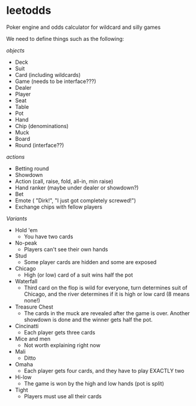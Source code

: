 # leetodds
Poker engine and odds calculator for wildcard and silly games


We need to define things such as the following:

*objects*
- Deck
- Suit
- Card (including wildcards)
- Game (needs to be interface???)
- Dealer
- Player
- Seat
- Table
- Pot
- Hand
- Chip (denominations)
- Muck
- Board
- Round (interface??)

*actions*
- Betting round
- Showdown
- Action (call, raise, fold, all-in, min raise)
- Hand ranker (maybe under dealer or showdown?)
- Bet
- Emote ( "Dirk!", "I just got completely screwed!")
- Exchange chips with fellow players

*Variants*
- Hold 'em
    - You have two cards
- No-peak
    - Players can't see their own hands
- Stud
    - Some player cards are hidden and some are exposed
- Chicago
    - High (or low) card of a suit wins half the pot
- Waterfall
    - Third card on the flop is wild for everyone, turn determines suit of Chicago, and the river determines if it is high or low card (8 means none!)
- Treasure Chest
    - The cards in the muck are revealed after the game is over. Another showdown is done and the winner gets half the pot.
- Cincinatti
    - Each player gets three cards
- Mice and men
    - Not worth explaining right now
- Mali
    - Ditto
- Omaha
    - Each player gets four cards, and they have to play EXACTLY two
- Hi-low
    - The game is won by the high and low hands (pot is split)
- Tight
    - Players must use all their cards
